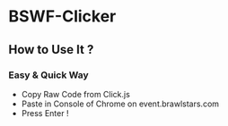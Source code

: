 # BSWF-Clicker
## How to Use It ?
### Easy & Quick Way 
- Copy Raw Code from Click.js
- Paste in Console of Chrome on event.brawlstars.com
- Press Enter !
